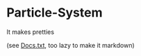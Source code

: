 # Particle-System
It makes pretties

(see [Docs.txt](https://github.com/acorns/Particle-System/blob/master/Docs.txt), too lazy to make it markdown)
